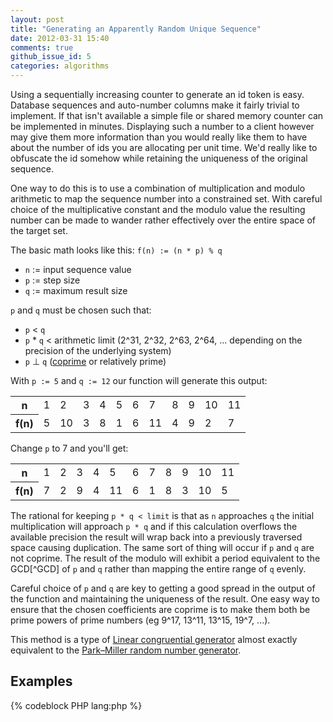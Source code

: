 ```yaml
---
layout: post
title: "Generating an Apparently Random Unique Sequence"
date: 2012-03-31 15:40
comments: true
github_issue_id: 5
categories: algorithms
---
```


Using a sequentially increasing counter to generate an id token is easy.
Database sequences and auto-number columns make it fairly trivial to
implement. If that isn't available a simple file or shared memory counter can
be implemented in minutes. Displaying such a number to a client however may
give them more information than you would really like them to have about the
number of ids you are allocating per unit time. We'd really like  to obfuscate
the id somehow while retaining the uniqueness of the original sequence.

One way to do this is to use a combination of multiplication and modulo
arithmetic to map the sequence number into a constrained set. With careful
choice of the multiplicative constant and the modulo value the resulting
number can be made to wander rather effectively over the entire space of the
target set.

<!-- more -->

The basic math looks like this:  `f(n) := (n * p) % q`

- `n` := input sequence value
- `p` := step size
- `q` := maximum result size

`p` and `q` must be chosen such that:

- `p` < `q`
- `p` * `q` < arithmetic limit (2^31, 2^32, 2^63, 2^64, ... depending on the precision of the underlying system)
- `p` ⊥ `q` ([coprime](https://en.wikipedia.org/wiki/Coprime) or relatively prime)

With `p := 5` and `q := 12` our function will generate this output:
<table class="border padded">
  <tr><th>n</th><td>1 </td><td> 2 </td><td> 3 </td><td> 4 </td><td> 5 </td><td> 6 </td><td> 7 </td><td> 8 </td><td> 9 </td><td> 10 </td><td> 11 </td></tr>
  <tr><th>f(n)</th><td>5 </td><td> 10 </td><td> 3 </td><td> 8 </td><td> 1 </td><td> 6 </td><td> 11 </td><td> 4 </td><td> 9 </td><td> 2 </td><td> 7 </td></tr>
</table>


Change `p` to 7 and you'll get:
<table class="border padded">
  <tr><th>n</th><td>1 </td><td> 2 </td><td> 3 </td><td> 4 </td><td> 5 </td><td> 6 </td><td> 7 </td><td> 8 </td><td> 9 </td><td> 10 </td><td> 11 </td></tr>
  <tr><th>f(n)</th><td>7</td><td> 2</td><td> 9</td><td> 4</td><td> 11</td><td> 6</td><td> 1</td><td> 8</td><td> 3</td><td> 10</td><td> 5</td></tr>
</table>

The rational for keeping `p * q < limit` is that as `n` approaches `q` the
initial multiplication will approach `p * q` and if this calculation overflows
the available precision the result will wrap back into a previously traversed
space causing duplication. The same sort of thing will occur if `p` and `q`
are not coprime. The result of the modulo will exhibit a period equivalent to
the GCD[^GCD] of `p` and `q` rather than mapping the entire range of `q`
evenly.

Careful choice of `p` and `q` are key to getting a good spread in the output
of the function and maintaining the uniqueness of the result. One easy way to
ensure that the chosen coefficients are coprime is to make them both be prime
powers of prime numbers (eg 9^17, 13^11, 13^15, 19^7, ...).

This method is a type of [Linear congruential generator](https://en.wikipedia.org/wiki/Linear_congruential_generator) almost exactly equivalent to the [Park–Miller random number generator](https://en.wikipedia.org/wiki/Park%E2%80%93Miller_RNG).

Examples
--------

{% codeblock PHP lang:php %}
<?php
/**
 * Obfuscate an id generated from a linear sequence.
 *
 * @param int $n Input value
 * @param int $p Random walk step size
 * @param int $q Maximum result value
 * @return int Obfuscated result
 */
function obfuscate_id ($n, $p, $q) {
  return ($n * $p) % $q;
}
{% endcodeblock %}

{% codeblock PL/SQL lang:sql %}
FUNCTION obfuscate_id (n NUMBER, p NUMBER, q NUMBER) RETURN NUMBER IS
BEGIN
  RETURN MOD(n * p, q);
END f;
{% endcodeblock %}

----
Thanks to [Tim](http://www.timbarber.org/) for explaining all of this to me several times without becoming annoyed at the parts I wasn't getting.

[^GCD]: Greatest Common Divisor
